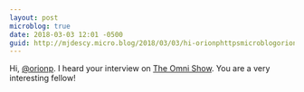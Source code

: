 ```yaml
---
layout: post
microblog: true
date: 2018-03-03 12:01 -0500
guid: http://mjdescy.micro.blog/2018/03/03/hi-orionphttpsmicroblogorionp-i.html
---
```

Hi, [@orionp](https://micro.blog/orionp). I heard your interview on [The Omni Show](https://theomnishow.omnigroup.com/). You are a very interesting fellow!
